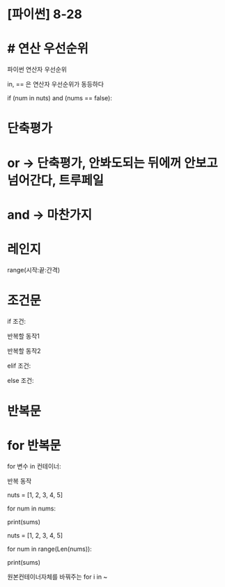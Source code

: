  

# [파이썬] 8-28

# # 연산 우선순위

파이썬 연산자 우선순위

in, == 은 연산자 우선순위가 동등하다

if (num in nuts) and (nums == false):

# 단축평가

# or → 단축평가, 안봐도되는 뒤에꺼 안보고 넘어간다, 트루페일

# and → 마찬가지

# 레인지

range(시작:끝:간격)

# 조건문

if 조건:

반복할 동작1

반복할 동작2

elif 조건:

else 조건:

# 반복문

# for 반복문

for 변수 in 컨테이너:

반복 동작

nuts = [1, 2, 3, 4, 5]

for num in nums:

print(sums)

nuts = [1, 2, 3, 4, 5]

for num in range(Len(nums)):

print(sums)

원본컨테이너자체를 바꿔주는 for i in ~